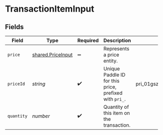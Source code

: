 # TransactionItemInput


## Fields

| Field                                                         | Type                                                          | Required                                                      | Description                                                   | Example                                                       |
| ------------------------------------------------------------- | ------------------------------------------------------------- | ------------------------------------------------------------- | ------------------------------------------------------------- | ------------------------------------------------------------- |
| `price`                                                       | [shared.PriceInput](../../../sdk/models/shared/priceinput.md) | :heavy_minus_sign:                                            | Represents a price entity.                                    |                                                               |
| `priceId`                                                     | *string*                                                      | :heavy_check_mark:                                            | Unique Paddle ID for this price, prefixed with `pri_`.        | pri_01gsz8z1q1n00f12qt82y31smh                                |
| `quantity`                                                    | *number*                                                      | :heavy_check_mark:                                            | Quantity of this item on the transaction.                     |                                                               |